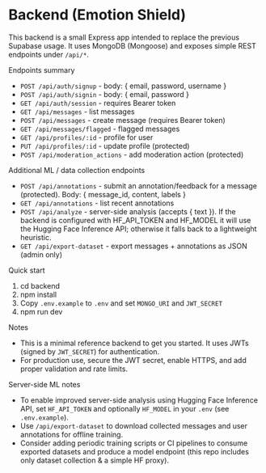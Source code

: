 # Backend (Emotion Shield)

This backend is a small Express app intended to replace the previous Supabase usage. It uses MongoDB (Mongoose) and exposes simple REST endpoints under `/api/*`.

Endpoints summary
- `POST /api/auth/signup` - body: { email, password, username }
- `POST /api/auth/signin` - body: { email, password }
- `GET /api/auth/session` - requires Bearer token
- `GET /api/messages` - list messages
- `POST /api/messages` - create message (requires Bearer token)
- `GET /api/messages/flagged` - flagged messages
- `GET /api/profiles/:id` - profile for user
- `PUT /api/profiles/:id` - update profile (protected)
- `POST /api/moderation_actions` - add moderation action (protected)

Additional ML / data collection endpoints
- `POST /api/annotations` - submit an annotation/feedback for a message (protected). Body: { message_id, content, labels }
- `GET /api/annotations` - list recent annotations
- `POST /api/analyze` - server-side analysis (accepts { text }). If the backend is configured with HF_API_TOKEN and HF_MODEL it will use the Hugging Face Inference API; otherwise it falls back to a lightweight heuristic.
- `GET /api/export-dataset` - export messages + annotations as JSON (admin only)

Quick start

1. cd backend
2. npm install
3. Copy `.env.example` to `.env` and set `MONGO_URI` and `JWT_SECRET`
4. npm run dev

Notes
- This is a minimal reference backend to get you started. It uses JWTs (signed by `JWT_SECRET`) for authentication.
- For production use, secure the JWT secret, enable HTTPS, and add proper validation and rate limits.

Server-side ML notes
- To enable improved server-side analysis using Hugging Face Inference API, set `HF_API_TOKEN` and optionally `HF_MODEL` in your `.env` (see `.env.example`).
- Use `/api/export-dataset` to download collected messages and user annotations for offline training.
- Consider adding periodic training scripts or CI pipelines to consume exported datasets and produce a model endpoint (this repo includes only dataset collection & a simple HF proxy).
